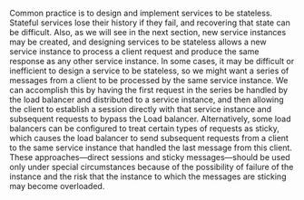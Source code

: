 Common practice is to design and implement services to be stateless. Stateful services lose their history if they fail, and recovering that state can be difficult. Also, as we will see in the next section, new service instances may be created, and designing services to be stateless allows a new service instance to process a client request and produce the same response as any other service instance. In some cases, it may be difficult or inefficient to design a service to be stateless, so we might want a series of messages from a client to be processed by the same service instance. We can accomplish this by having the first request in the series be handled by the load balancer and distributed to a service instance, and then allowing the client to establish a session directly with that service instance and subsequent requests to bypass the Load balancer. Alternatively, some load balancers can be configured to treat certain types of requests as sticky, which causes the load balancer to send subsequent requests from a client to the same service instance that handled the last message from this client. These approaches—direct sessions and sticky messages—should be used only under special circumstances because of the possibility of failure of the instance and the risk that the instance to which the messages are sticking may become overloaded.